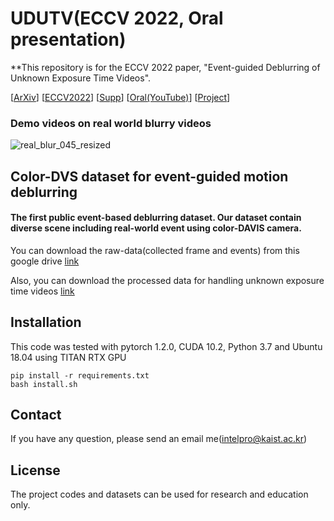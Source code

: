 # UDUTV(ECCV 2022, Oral presentation)
**This repository is for the ECCV 2022 paper, "Event-guided Deblurring of Unknown Exposure Time Videos".

\[[ArXiv](https://arxiv.org/pdf/2112.06988.pdf)\]
\[[ECCV2022]()\] 
\[[Supp]()\] 
\[[Oral(YouTube)]()\]
\[[Project](https://intelpro.github.io/UEVD/)\]

### Demo videos on real world blurry videos
![real_blur_045_resized](/figure/video_results_real_blur.gif "real_blur_045_resized")


## Color-DVS dataset for event-guided motion deblurring
#### The first public event-based deblurring dataset. Our dataset contain diverse scene including real-world event using color-DAVIS camera.
You can download the raw-data(collected frame and events) from this google drive [link](https://drive.google.com/file/d/16qlLDOm5Q6fqpDYxNYMtm7reGfzaOyra/view?usp=sharing)

Also, you can download the processed data for handling unknown exposure time videos [link](https://drive.google.com/file/d/1AxAwtZKP0NUCRUbiLpgZZ1ggrnLF2hbZ/view?usp=sharing)
## Installation
This code was tested with pytorch 1.2.0, CUDA 10.2, Python 3.7 and Ubuntu 18.04 using TITAN RTX GPU
```
pip install -r requirements.txt
bash install.sh
```
## Contact
If you have any question, please send an email me(intelpro@kaist.ac.kr)

## License
The project codes and datasets can be used for research and education only. 
